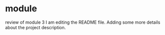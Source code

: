 # module
review of module 3
I am editing the README file. Adding some more details about the project description.
